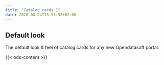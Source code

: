 ```yaml
---
title: "Catalog cards 1"
date: 2020-08-24T15:57:58+02:00
---
```



## Default look

The default look & feel of catalog cards for any new Opendatasoft portal.


{{< ods-content >}}